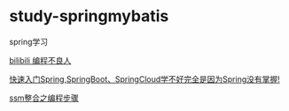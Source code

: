 # study-springmybatis

spring学习

[bilibili 编程不良人](https://space.bilibili.com/352224540/channel/detail?cid=123397)

[快速入门Spring,SpringBoot、SpringCloud学不好完全是因为Spring没有掌握!](https://www.bilibili.com/video/BV12k4y167jK)

[ssm整合之编程步骤](https://www.bilibili.com/video/BV12k4y167jK?p=26)

